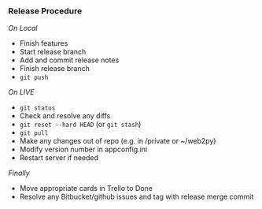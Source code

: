 ### Release Procedure

*On Local*
- Finish features
- Start release branch
- Add and commit release notes
- Finish release branch
- `git push`

*On LIVE*
- `git status`
- Check and resolve any diffs
- `git reset --hard HEAD` (or `git stash`)
- `git pull`
- Make any changes out of repo (e.g. in /private or ~/web2py)
- Modify version number in appconfig.ini
- Restart server if needed

 *Finally*
 - Move appropriate cards in Trello to Done
 - Resolve any Bitbucket/github issues and tag with release merge commit
 
 
 
